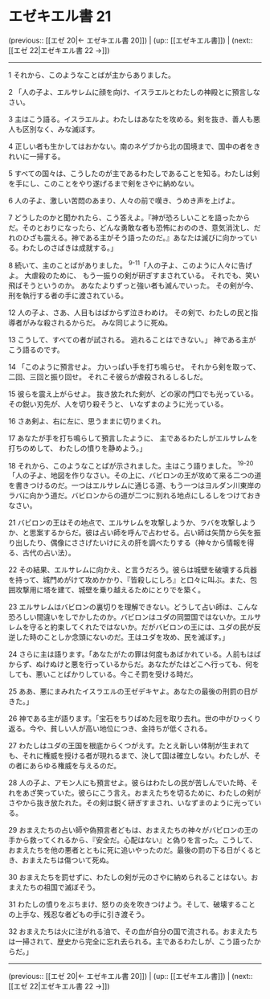 # エゼキエル書 21

(previous:: [[エゼ 20|← エゼキエル書 20]]) | (up:: [[エゼキエル書]]) | (next:: [[エゼ 22|エゼキエル書 22 →]])

***


1 それから、このようなことばが主からありました。 

2 「人の子よ、エルサレムに顔を向け、イスラエルとわたしの神殿とに預言しなさい。 

3 主はこう語る。イスラエルよ。わたしはあなたを攻める。剣を抜き、善人も悪人も区別なく、みな滅ぼす。 

4 正しい者も生かしてはおかない。南のネゲブから北の国境まで、国中の者をきれいに一掃する。 

5 すべての国々は、こうしたのが主であるわたしであることを知る。わたしは剣を手にし、このことをやり遂げるまで剣をさやに納めない。 

6 人の子よ、激しい苦悶のあまり、人々の前で嘆き、うめき声を上げよ。 

7 どうしたのかと聞かれたら、こう答えよ。『神が恐ろしいことを語ったからだ。そのとおりになったら、どんな勇敢な者も恐怖におののき、意気消沈し、だれのひざも震える。神である主がそう語ったのだ。』あなたは滅びに向かっている。わたしのさばきは成就する。」 

8 続いて、主のことばがありました。 <sup class="versenum">9-11</sup>「人の子よ、このように人々に告げよ。 大虐殺のために、 もう一振りの剣が研ぎすまされている。 それでも、笑い飛ばそうというのか。 あなたよりずっと強い者も滅んでいった。 その剣が今、刑を執行する者の手に渡されている。 

12 人の子よ、さあ、人目もはばからず泣きわめけ。 その剣で、わたしの民と指導者がみな殺されるからだ。 みな同じように死ぬ。 

13 こうして、すべての者が試される。 逃れることはできない。」 神である主がこう語るのです。 

14 「このように預言せよ。 力いっぱい手を打ち鳴らせ。 それから剣を取って、二回、三回と振り回せ。 それこそ彼らが虐殺されるしるしだ。 

15 彼らを震え上がらせよ。 抜き放たれた剣が、どの家の門口でも光っている。 その鋭い刃先が、人を切り殺そうと、 いなずまのように光っている。 

16 さあ剣よ、右に左に、思うままに切りまくれ。 

17 あなたが手を打ち鳴らして預言したように、 主であるわたしがエルサレムを打ちのめして、 わたしの憤りを静めよう。」 

18 それから、このようなことばが示されました。主はこう語りました。 <sup class="versenum">19-20</sup>「人の子よ、地図を作りなさい。その上に、バビロンの王が攻めて来る二つの道を書きつけるのだ。一つはエルサレムに通じる道、もう一つはヨルダン川東岸のラバに向かう道だ。バビロンからの道が二つに別れる地点にしるしをつけておきなさい。 

21 バビロンの王はその地点で、エルサレムを攻撃しようか、ラバを攻撃しようか、と思案するからだ。彼は占い師を呼んで占わせる。占い師は矢筒から矢を振り出したり、偶像にささげたいけにえの肝を調べたりする（神々から情報を得る、古代の占い法）。 

22 その結果、エルサレムに向かえ、と言うだろう。彼らは城壁を破壊する兵器を持って、城門めがけて攻めかかり、『皆殺しにしろ』と口々に叫ぶ。また、包囲攻撃用に塔を建て、城壁を乗り越えるためにとりでを築く。 

23 エルサレムはバビロンの裏切りを理解できない。どうして占い師は、こんな恐ろしい間違いをしでかしたのか。バビロンはユダの同盟国ではないか。エルサレムを守ると約束してくれたではないか。だがバビロンの王には、ユダの民が反逆した時のことしか念頭にないのだ。王はユダを攻め、民を滅ぼす。」 

24 さらに主は語ります。「あなたがたの罪は何度もあばかれている。人前もはばからず、ぬけぬけと悪を行っているからだ。あなたがたはどこへ行っても、何をしても、悪いことばかりしている。今こそ罰を受ける時だ。 

25 ああ、悪にまみれたイスラエルの王ゼデキヤよ。あなたの最後の刑罰の日がきた。」 

26 神である主が語ります。「宝石をちりばめた冠を取り去れ。世の中がひっくり返る。今や、貧しい人が高い地位につき、金持ちが低くされる。 

27 わたしはユダの王国を根底からくつがえす。たとえ新しい体制が生まれても、それに権威を授ける者が現れるまで、決して国は確立しない。わたしが、その者にあらゆる権威を与えるのだ。 

28 人の子よ、アモン人にも預言せよ。彼らはわたしの民が苦しんでいた時、それをあざ笑っていた。彼らにこう言え。おまえたちを切るために、わたしの剣がさやから抜き放たれた。その剣は鋭く研ぎすまされ、いなずまのように光っている。 

29 おまえたちの占い師や偽預言者どもは、おまえたちの神々がバビロンの王の手から救ってくれるから、『安全だ。心配はない』と偽りを言った。こうして、おまえたちを他の悪者とともに死に追いやったのだ。最後の罰の下る日がくるとき、おまえたちは傷ついて死ぬ。 

30 おまえたちを罰せずに、わたしの剣が元のさやに納められることはない。おまえたちの祖国で滅ぼそう。 

31 わたしの憤りをぶちまけ、怒りの炎を吹きつけよう。そして、破壊することの上手な、残忍な者どもの手に引き渡そう。 

32 おまえたちは火に注がれる油で、その血が自分の国で流される。おまえたちは一掃されて、歴史から完全に忘れ去られる。主であるわたしが、こう語ったからだ。」

***

(previous:: [[エゼ 20|← エゼキエル書 20]]) | (up:: [[エゼキエル書]]) | (next:: [[エゼ 22|エゼキエル書 22 →]])
